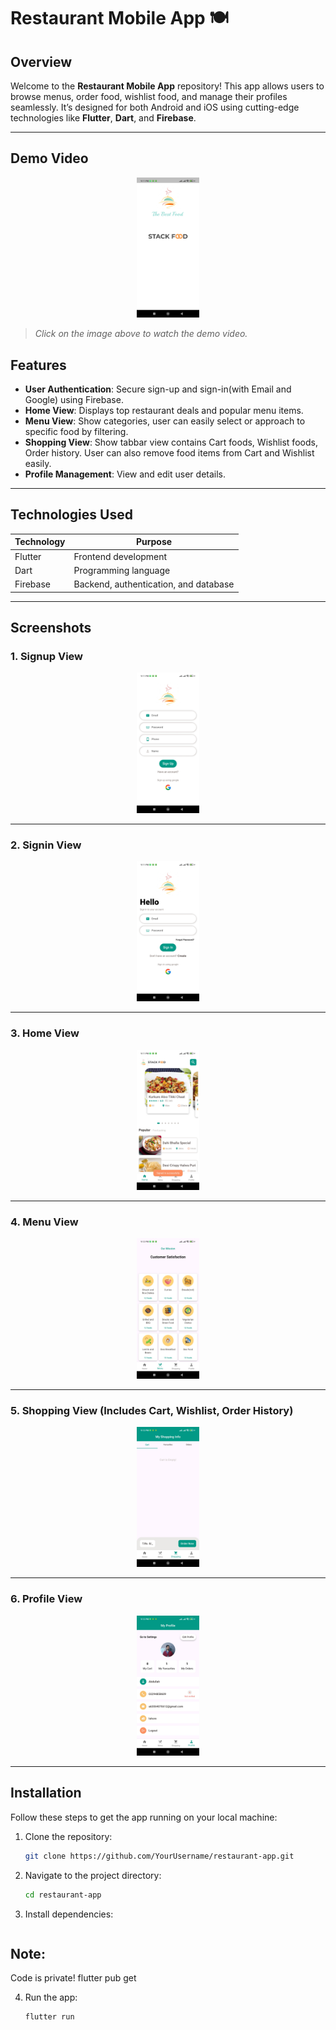 # Restaurant Mobile App 🍽️

## Overview
Welcome to the **Restaurant Mobile App** repository! This app allows users to browse menus, order food, wishlist food, and manage their profiles seamlessly. It’s designed for both Android and iOS using cutting-edge technologies like **Flutter**, **Dart**, and **Firebase**.

---

## Demo Video

<div align="center">
  <a href="https://drive.google.com/file/d/14gD4IXtNoJVHJ9YnVoHM3VniGpUK30Cf/view?usp=sharing" target="_blank">
    <img src="https://github.com/AbdullahProjects/Food_Restaurant_Mobile_App/blob/main/Images/splash%20view.jpg" style="width:20%; height:auto;">
  </a>
</div>

> _Click on the image above to watch the demo video._



## Features

- **User Authentication**: Secure sign-up and sign-in(with Email and Google) using Firebase.
- **Home View**: Displays top restaurant deals and popular menu items.
- **Menu View**: Show categories, user can easily select or approach to specific food by filtering.
- **Shopping View**: Show tabbar view contains Cart foods, Wishlist foods, Order history. User can also remove food items from Cart and Wishlist easily.
- **Profile Management**: View and edit user details.

---

## Technologies Used

| Technology  | Purpose                       |
|-------------|-------------------------------|
| Flutter     | Frontend development          |
| Dart        | Programming language          |
| Firebase    | Backend, authentication, and database |

---

## Screenshots

### 1. Signup View
<div align="center">
  <img src="https://github.com/AbdullahProjects/Food_Restaurant_Mobile_App/blob/main/Images/sign%20up.jpg" alt="Signup View" style="width: 20%; height: auto;">
</div>

---

### 2. Signin View
<div align="center">
  <img src="https://github.com/AbdullahProjects/Food_Restaurant_Mobile_App/blob/main/Images/sign%20in.jpg" alt="Signin View" style="width: 20%; height: auto;">
</div>

---

### 3. Home View
<div align="center">
  <img src="https://github.com/AbdullahProjects/Food_Restaurant_Mobile_App/blob/main/Images/home%20view.jpg" alt="Home View" style="width: 20%; height: auto;">
</div>

---

### 4. Menu View
<div align="center">
  <img src="https://github.com/AbdullahProjects/Food_Restaurant_Mobile_App/blob/main/Images/menu%20view.jpg" alt="Menu View" style="width: 20%; height: auto;">
</div>

---

### 5. Shopping View (Includes Cart, Wishlist, Order History)
<div align="center">
  <img src="https://github.com/AbdullahProjects/Food_Restaurant_Mobile_App/blob/main/Images/shopping%20view.jpg" alt="Shopping View" style="width: 20%; height: auto;">
</div>

---

### 6. Profile View
<div align="center">
  <img src="https://github.com/AbdullahProjects/Food_Restaurant_Mobile_App/blob/main/Images/profile%20view.jpg" alt="Profile View" style="width: 20%; height: auto;">
</div>

---

## Installation

Follow these steps to get the app running on your local machine:

1. Clone the repository:
   ```bash
   git clone https://github.com/YourUsername/restaurant-app.git
   
2. Navigate to the project directory:
   ```bash
   cd restaurant-app
   
3. Install dependencies:
   ```bash

## Note:

Code is private!
   flutter pub get

4. Run the app:
   ```bash
   flutter run
